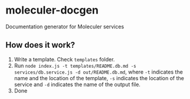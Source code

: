 # moleculer-docgen
Documentation generator for Moleculer services

## How does it work?
1. Write a template. Check `templates` folder.
2. Run `node index.js -t templates/README.db.md -s services/db.service.js -d out/README.db.md`, where `-t` indicates the name and the location of the template, `-s` indicates the location of the service and `-d` indicates the name of the output file.
3. Done